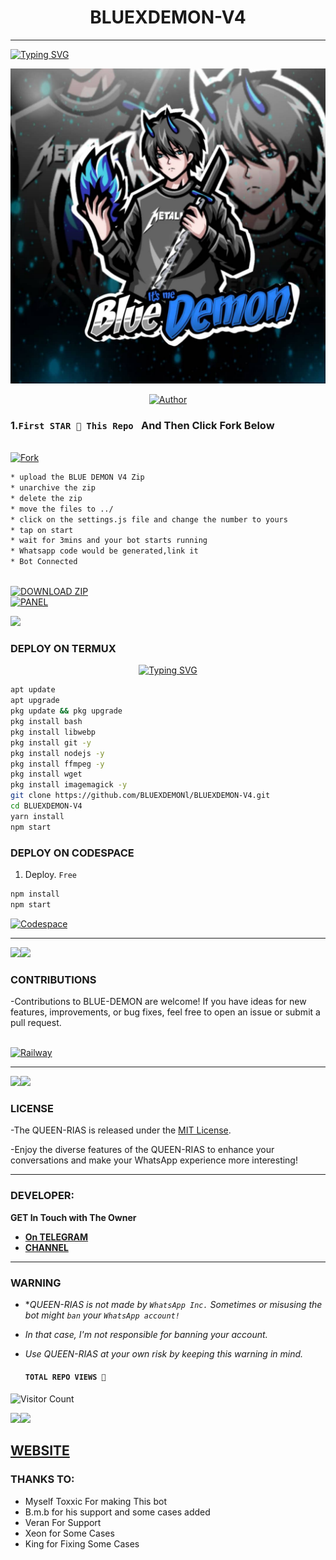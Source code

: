 <h1 align="center"> BLUEXDEMON-V4</h1>
<p align="center">  
  
***
  
<a href="https://git.io/typing-svg"><img src="https://readme-typing-svg.demolab.com?font=Black+Ops+One&size=50&pause=1000&color=1BAFBAFF&center=true&width=910&height=100&lines=THANKS FOR CHOOSING ;BLUEX+DEMON;MULTI+DEVICE+WHATSAPP+BOT;CREATED+BY+BLUE+DEMON;RELEASED+27.11.24" alt="Typing SVG" /></a>
  </p>
    <a href="https://github.com/BLUEXDEMONl/BLUEXDEMON-V4.git"><img src="https://raw.githubusercontent.com/Bolaolat/BLUE-DEMON-V2/refs/heads/main/bluex.jpg" alt="IMG-20240906-154743-430" border="0"></a>
<p align="center">
<pBLUEXDEMON-V4 align="center">
<a href="https://github.com/BLUEXDEMONl/BLUEXDEMON-V4.git"><img title="Author" src="https://img.shields.io/badge/BLUE DEMON-black?style=for-the-badge&logo=github"></a>
<p align="center">


### 1.`First STAR 🌟 This Repo ` And Then Click Fork Below
<br>
    <a href='https://github.com/BLUEXDEMONl/BLUEXDEMON-V4/fork' target="_blank"><img alt='Fork' src='https://img.shields.io/badge/-Fork-blue?style=for-the-badge&logo=Github&logoColor=white'/></a>
 
  ```bash
  * upload the BLUE DEMON V4 Zip
  * unarchive the zip
  * delete the zip 
  * move the files to ../
* click on the settings.js file and change the number to yours
* tap on start
* wait for 3mins and your bot starts running
* Whatsapp code would be generated,link it
* Bot Connected
```
<br>
    <a href='https://github.com/BLUEXDEMONl/BLUEXDEMON-V4/archive/refs/heads/master.zip' target="_blank"><img alt='DOWNLOAD ZIP' src='https://img.shields.io/badge/-Download Zip File-red?style=for-the-badge&logo=google&logoColor=white'/></a>
 <br>
    <a href='https://bot-hosting.net/?aff=1249249036259823733' target="_blank"><img alt='PANEL' src='https://img.shields.io/badge/-Deploy On Panel-green?style=for-the-badge&logo=WhatsApp&logoColor=white'/></a>
<br>


<a><img src='https://i.imgur.com/LyHic3i.gif'/></a>
### DEPLOY ON TERMUX
<p align="center">
  <a href="https://git.io/typing-svg"><img src="https://readme-typing-svg.demolab.com?font=EB+Garamond&weight=800&size=28&duration=4000&pause=1000&random=false&width=435&lines=+ FOR TERMUX DEPLOYMENT ⟱" alt="Typing SVG" /></a>

```bash
apt update
apt upgrade
pkg update && pkg upgrade
pkg install bash
pkg install libwebp
pkg install git -y
pkg install nodejs -y 
pkg install ffmpeg -y 
pkg install wget
pkg install imagemagick -y
git clone https://github.com/BLUEXDEMONl/BLUEXDEMON-V4.git
cd BLUEXDEMON-V4
yarn install
npm start
```
 
    
### DEPLOY ON CODESPACE 
1. Deploy. `Free`
```bash
npm install
npm start
```
   <a href='https://github.com/codespaces' target="_blank"><img alt='Codespace' src='https://img.shields.io/badge/-Deploy-green?style=for-the-badge&logo=codespace&logoColor=white'/></a>

***

<a><img src='https://i.imgur.com/LyHic3i.gif'/></a><a><img src='https://i.imgur.com/LyHic3i.gif'/></a>    

### CONTRIBUTIONS 
-Contributions to BLUE-DEMON are welcome! If you have ideas for new features, improvements, or bug fixes, feel free to open an issue or submit a pull request.

<br>
    <a href='https://github.com/Toxic1239/Queen-RiasV2/issues/new/choose' target="_blank"><img alt='Railway' src='https://img.shields.io/badge/-REPORT ISSUE-red?style=for-the-badge&logo=railway&logoColor=white'/></a>


***
<a><img src='https://i.imgur.com/LyHic3i.gif'/></a><a><img src='https://i.imgur.com/LyHic3i.gif'/></a>    

### LICENSE 
-The QUEEN-RIAS is released under the [MIT License](https://opensource.org/licenses/MIT).

-Enjoy the diverse features of the QUEEN-RIAS  to enhance your conversations and make your WhatsApp experience more interesting!

***
### DEVELOPER:
**GET In Touch with The Owner**
- [**On TELEGRAM**](https://t.me/Toxxicn_bot)
- [**CHANNEL**](https://whatsapp.com/channel/0029Vao1R2n9sBIC9sPhvI1P) 
***
### WARNING

- **QUEEN-RIAS is not made by `WhatsApp Inc.` Sometimes or misusing the bot might `ban` your `WhatsApp account!`*
- *In that case, I'm not responsible for banning your account.*
- *Use QUEEN-RIAS at your own risk by keeping this warning in mind.*
  
  #### ```TOTAL REPO VIEWS 🧚```
![Visitor Count](https://profile-counter.glitch.me/Riasgv2/count.svg)

<a><img src='https://i.imgur.com/LyHic3i.gif'/></a><a><img src='https://i.imgur.com/LyHic3i.gif'/></a>

 ## [WEBSITE](https://toxxic-site.vercel.app/) 
### THANKS TO:

- Myself Toxxic For making This bot
- B.m.b for his support and some cases added 
- Veran For Support
- Xeon for Some Cases
- King for Fixing Some Cases 
